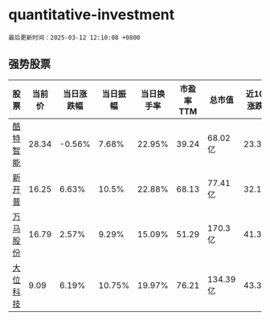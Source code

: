 # quantitative-investment

`最后更新时间：2025-03-12 12:10:08 +0800`

## 强势股票

|股票|当前价|当日涨跌幅|当日振幅|当日换手率|市盈率TTM|总市值|近10日涨跌幅|
|----|----|----|----|----|----|----|----|
|[酷特智能](https://xueqiu.com/S/SZ300840)|28.34|-0.56%|7.68%|22.95%|39.24|68.02亿|23.32%|
|[新开普](https://xueqiu.com/S/SZ300248)|16.25|6.63%|10.5%|22.88%|68.13|77.41亿|32.11%|
|[万马股份](https://xueqiu.com/S/SZ002276)|16.79|2.57%|9.29%|15.09%|51.29|170.3亿|41.33%|
|[大位科技](https://xueqiu.com/S/SH600589)|9.09|6.19%|10.75%|19.97%|76.21|134.39亿|43.38%|
